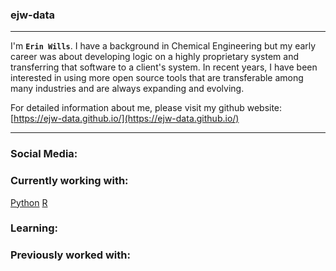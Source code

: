 ### ejw-data
<hr>

I'm **`Erin Wills`**.  I have a background in Chemical Engineering but my early career was about developing logic on a highly proprietary system and transferring that software to a client's system.  In recent years, I have been interested in using more open source tools that are transferable among many industries and are always expanding and evolving.  

For detailed information about me, please visit my github website:  [https://ejw-data.github.io/](https://ejw-data.github.io/) 

<hr>

### Social Media:


### Currently working with:
[Python](./images/icons8-python-48.png) [R](./images/icons8-r-48.png)

### Learning:  


### Previously worked with:  



